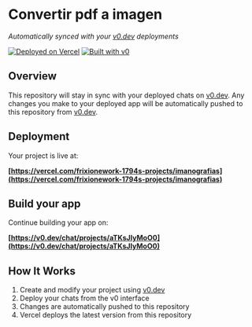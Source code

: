 # Convertir pdf a imagen

*Automatically synced with your [v0.dev](https://v0.dev) deployments*

[![Deployed on Vercel](https://img.shields.io/badge/Deployed%20on-Vercel-black?style=for-the-badge&logo=vercel)](https://vercel.com/frixionework-1794s-projects/imanografias)
[![Built with v0](https://img.shields.io/badge/Built%20with-v0.dev-black?style=for-the-badge)](https://v0.dev/chat/projects/aTKsJIyMoO0)

## Overview

This repository will stay in sync with your deployed chats on [v0.dev](https://v0.dev).
Any changes you make to your deployed app will be automatically pushed to this repository from [v0.dev](https://v0.dev).

## Deployment

Your project is live at:

**[https://vercel.com/frixionework-1794s-projects/imanografias](https://vercel.com/frixionework-1794s-projects/imanografias)**

## Build your app

Continue building your app on:

**[https://v0.dev/chat/projects/aTKsJIyMoO0](https://v0.dev/chat/projects/aTKsJIyMoO0)**

## How It Works

1. Create and modify your project using [v0.dev](https://v0.dev)
2. Deploy your chats from the v0 interface
3. Changes are automatically pushed to this repository
4. Vercel deploys the latest version from this repository